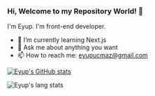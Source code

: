 ### Hi, Welcome to my Repository World! 👋

I'm Eyup. I'm front-end developer.

- 🌱 I’m currently learning Next.js
- 💬 Ask me about anything you want
- 📫 How to reach me: [eyupucmaz@gmail.com](mailto://eyupucmaz@gmail.com)

[![Eyup's GitHub stats](https://github-readme-stats.vercel.app/api?username=eyupucmaz)](https://github.com/anuraghazra/github-readme-stats)

![Eyup's lang stats](https://github-readme-stats.vercel.app/api/top-langs/?username=eyupucmaz&theme=tokyonight)
